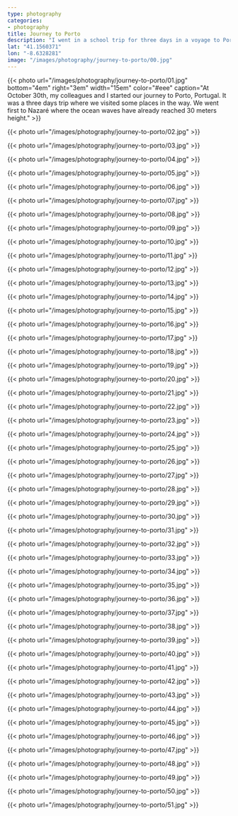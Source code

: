 ```yaml
---
type: photography
categories:
- photography
title: Journey to Porto
description: "I went in a school trip for three days in a voyage to Porto, Portugal. I'm from south Portugal and I found it amazing."
lat: "41.1560371"
lon: "-8.6328281"
image: "/images/photography/journey-to-porto/00.jpg"
---
```


{{< photo url="/images/photography/journey-to-porto/01.jpg"
    bottom="4em" right="3em" width="15em" color="#eee"
    caption="At October 30th, my colleagues and I started our journey to Porto, Portugal. It was a three days trip where we visited some places in the way. We went first to Nazaré where the ocean waves have already reached 30 meters height." >}}

{{< photo url="/images/photography/journey-to-porto/02.jpg" >}}

{{< photo url="/images/photography/journey-to-porto/03.jpg" >}}

{{< photo url="/images/photography/journey-to-porto/04.jpg" >}}

{{< photo url="/images/photography/journey-to-porto/05.jpg" >}}

{{< photo url="/images/photography/journey-to-porto/06.jpg" >}}

{{< photo url="/images/photography/journey-to-porto/07.jpg" >}}

{{< photo url="/images/photography/journey-to-porto/08.jpg" >}}

{{< photo url="/images/photography/journey-to-porto/09.jpg" >}}

{{< photo url="/images/photography/journey-to-porto/10.jpg" >}}

{{< photo url="/images/photography/journey-to-porto/11.jpg" >}}

{{< photo url="/images/photography/journey-to-porto/12.jpg" >}}

{{< photo url="/images/photography/journey-to-porto/13.jpg" >}}

{{< photo url="/images/photography/journey-to-porto/14.jpg" >}}

{{< photo url="/images/photography/journey-to-porto/15.jpg" >}}

{{< photo url="/images/photography/journey-to-porto/16.jpg" >}}

{{< photo url="/images/photography/journey-to-porto/17.jpg" >}}

{{< photo url="/images/photography/journey-to-porto/18.jpg" >}}

{{< photo url="/images/photography/journey-to-porto/19.jpg" >}}

{{< photo url="/images/photography/journey-to-porto/20.jpg" >}}

{{< photo url="/images/photography/journey-to-porto/21.jpg" >}}

{{< photo url="/images/photography/journey-to-porto/22.jpg" >}}

{{< photo url="/images/photography/journey-to-porto/23.jpg" >}}

{{< photo url="/images/photography/journey-to-porto/24.jpg" >}}

{{< photo url="/images/photography/journey-to-porto/25.jpg" >}}

{{< photo url="/images/photography/journey-to-porto/26.jpg" >}}

{{< photo url="/images/photography/journey-to-porto/27.jpg" >}}

{{< photo url="/images/photography/journey-to-porto/28.jpg" >}}

{{< photo url="/images/photography/journey-to-porto/29.jpg" >}}

{{< photo url="/images/photography/journey-to-porto/30.jpg" >}}

{{< photo url="/images/photography/journey-to-porto/31.jpg" >}}

{{< photo url="/images/photography/journey-to-porto/32.jpg" >}}

{{< photo url="/images/photography/journey-to-porto/33.jpg" >}}

{{< photo url="/images/photography/journey-to-porto/34.jpg" >}}

{{< photo url="/images/photography/journey-to-porto/35.jpg" >}}

{{< photo url="/images/photography/journey-to-porto/36.jpg" >}}

{{< photo url="/images/photography/journey-to-porto/37.jpg" >}}

{{< photo url="/images/photography/journey-to-porto/38.jpg" >}}

{{< photo url="/images/photography/journey-to-porto/39.jpg" >}}

{{< photo url="/images/photography/journey-to-porto/40.jpg" >}}

{{< photo url="/images/photography/journey-to-porto/41.jpg" >}}

{{< photo url="/images/photography/journey-to-porto/42.jpg" >}}

{{< photo url="/images/photography/journey-to-porto/43.jpg" >}}

{{< photo url="/images/photography/journey-to-porto/44.jpg" >}}

{{< photo url="/images/photography/journey-to-porto/45.jpg" >}}

{{< photo url="/images/photography/journey-to-porto/46.jpg" >}}

{{< photo url="/images/photography/journey-to-porto/47.jpg" >}}

{{< photo url="/images/photography/journey-to-porto/48.jpg" >}}

{{< photo url="/images/photography/journey-to-porto/49.jpg" >}}

{{< photo url="/images/photography/journey-to-porto/50.jpg" >}}

{{< photo url="/images/photography/journey-to-porto/51.jpg" >}}
